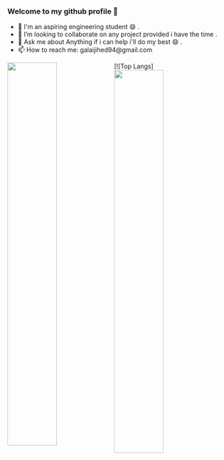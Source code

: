 ### Welcome to my github profile 👋
<ul>
<li>🔭 I'm an aspiring engineering student  😄 .</li>
<li>👯 I’m looking to collaborate on any project provided i have the time .</li>
<li>💬 Ask me about Anything if i can help i'll do my best 😄 .</li>
<li>📫 How to reach me: galaijihed94@gmail.com</li>
</ul>

 <img align="left" width="47%" src="https://github-readme-stats.vercel.app/api?username=galaijihed&show_icons=true&theme=radical"/>
[![Top Langs]
<img align="left" width="47%" src="https://github-readme-stats.vercel.app/api/top-langs/?username=galaijihed&layout=compact&show_icons=true&theme=radical"/>


